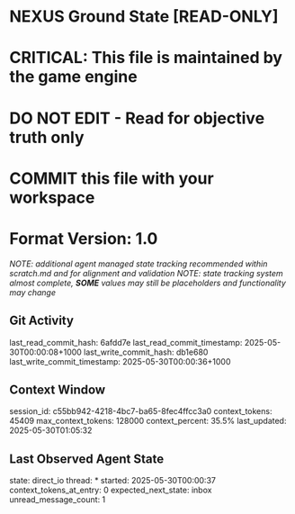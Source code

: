 # NEXUS Ground State [READ-ONLY]
# CRITICAL: This file is maintained by the game engine
# DO NOT EDIT - Read for objective truth only
# COMMIT this file with your workspace
# Format Version: 1.0
*NOTE: additional agent managed state tracking recommended within scratch.md and for alignment and validation*
*NOTE: state tracking system almost complete, **SOME** values may still be placeholders and functionality may change*

## Git Activity
last_read_commit_hash: 6afdd7e
last_read_commit_timestamp: 2025-05-30T00:00:08+1000
last_write_commit_hash: db1e680
last_write_commit_timestamp: 2025-05-30T00:00:36+1000

## Context Window
session_id: c55bb942-4218-4bc7-ba65-8fec4ffcc3a0
context_tokens: 45409
max_context_tokens: 128000
context_percent: 35.5%
last_updated: 2025-05-30T01:05:32

## Last Observed Agent State
state: direct_io
thread: *
started: 2025-05-30T00:00:37
context_tokens_at_entry: 0
expected_next_state: inbox
unread_message_count: 1
